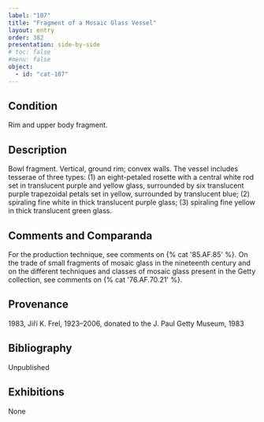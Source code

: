 ```yaml
---
label: "107"
title: "Fragment of a Mosaic Glass Vessel"
layout: entry
order: 382
presentation: side-by-side
# toc: false
#menu: false 
object:
  - id: "cat-107"
---
```


## Condition

Rim and upper body fragment.

## Description

Bowl fragment. Vertical, ground rim; convex walls. The vessel includes tesserae of three types: (1) an eight-petaled rosette with a central white rod set in translucent purple and yellow glass, surrounded by six translucent purple trapezoidal petals set in yellow, surrounded by translucent blue; (2) spiraling fine white in thick translucent purple glass; (3) spiraling fine yellow in thick translucent green glass.

## Comments and Comparanda

For the production technique, see comments on {% cat '85.AF.85' %}. On the trade of small fragments of mosaic glass in the nineteenth century and on the different techniques and classes of mosaic glass present in the Getty collection, see comments on {% cat '76.AF.70.21' %}.

## Provenance

1983, Jiří K. Frel, 1923–2006, donated to the J. Paul Getty Museum, 1983

## Bibliography

Unpublished

## Exhibitions

None
